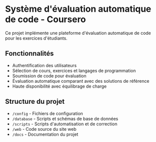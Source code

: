 # Système d'évaluation automatique de code - Coursero

Ce projet implémente une plateforme d'évaluation automatique de code pour les exercices d'étudiants.

## Fonctionnalités
- Authentification des utilisateurs
- Sélection de cours, exercices et langages de programmation
- Soumission de code pour évaluation
- Évaluation automatique comparant avec des solutions de référence
- Haute disponibilité avec équilibrage de charge

## Structure du projet
- `/config` - Fichiers de configuration
- `/database` - Scripts et schémas de base de données
- `/scripts` - Scripts d'automatisation et de correction
- `/web` - Code source du site web
- `/docs` - Documentation du projet
